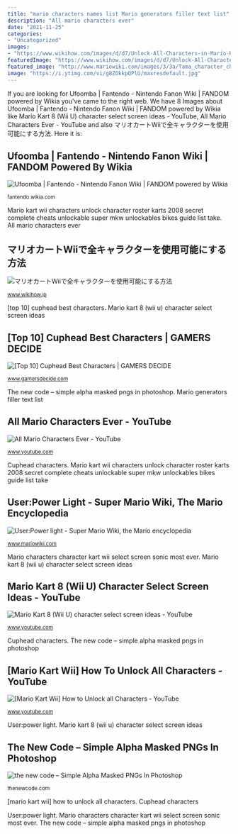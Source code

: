 ```yaml
---
title: "mario characters names list Mario generators filler text list"
description: "All mario characters ever"
date: "2021-11-25"
categories:
- "Uncategorized"
images:
- "https://www.wikihow.com/images/d/d7/Unlock-All-Characters-in-Mario-Kart-Wii-Step-13.jpg"
featuredImage: "https://www.wikihow.com/images/d/d7/Unlock-All-Characters-in-Mario-Kart-Wii-Step-13.jpg"
featured_image: "http://www.mariowiki.com/images/3/3a/Tama_character_chart.gif"
image: "https://i.ytimg.com/vi/g8ZOkkpQPlU/maxresdefault.jpg"
---
```


If you are looking for Ufoomba | Fantendo - Nintendo Fanon Wiki | FANDOM powered by Wikia you've came to the right web. We have 8 Images about Ufoomba | Fantendo - Nintendo Fanon Wiki | FANDOM powered by Wikia like Mario Kart 8 (Wii U) character select screen ideas - YouTube, All Mario Characters Ever - YouTube and also マリオカートWiiで全キャラクターを使用可能にする方法. Here it is:

## Ufoomba | Fantendo - Nintendo Fanon Wiki | FANDOM Powered By Wikia

![Ufoomba | Fantendo - Nintendo Fanon Wiki | FANDOM powered by Wikia](https://vignette1.wikia.nocookie.net/fantendo/images/b/ba/Ufoomba.png/revision/latest?cb=20100403203859 "User:power light")

<small>fantendo.wikia.com</small>

Mario kart wii characters unlock character roster karts 2008 secret complete cheats unlockable super mkw unlockables bikes guide list take. All mario characters ever

## マリオカートWiiで全キャラクターを使用可能にする方法

![マリオカートWiiで全キャラクターを使用可能にする方法](https://www.wikihow.com/images/d/d7/Unlock-All-Characters-in-Mario-Kart-Wii-Step-13.jpg "Mario kart wii characters unlock character roster karts 2008 secret complete cheats unlockable super mkw unlockables bikes guide list take")

<small>www.wikihow.jp</small>

[top 10] cuphead best characters. Mario kart 8 (wii u) character select screen ideas

## [Top 10] Cuphead Best Characters | GAMERS DECIDE

![[Top 10] Cuphead Best Characters | GAMERS DECIDE](https://www.gamersdecide.com/sites/default/files/article-cuphead-gallery-5.jpg "Cuphead characters")

<small>www.gamersdecide.com</small>

The new code – simple alpha masked pngs in photoshop. Mario generators filler text list

## All Mario Characters Ever - YouTube

![All Mario Characters Ever - YouTube](https://i.ytimg.com/vi/g8ZOkkpQPlU/maxresdefault.jpg "Mario characters character kart wii select screen sonic most ever")

<small>www.youtube.com</small>

Cuphead characters. Mario kart wii characters unlock character roster karts 2008 secret complete cheats unlockable super mkw unlockables bikes guide list take

## User:Power Light - Super Mario Wiki, The Mario Encyclopedia

![User:Power light - Super Mario Wiki, the Mario encyclopedia](http://www.mariowiki.com/images/3/3a/Tama_character_chart.gif "The new code – simple alpha masked pngs in photoshop")

<small>www.mariowiki.com</small>

Mario characters character kart wii select screen sonic most ever. Mario kart 8 (wii u) character select screen ideas

## Mario Kart 8 (Wii U) Character Select Screen Ideas - YouTube

![Mario Kart 8 (Wii U) character select screen ideas - YouTube](http://i1.ytimg.com/vi/ag6ErXmeFsU/maxresdefault.jpg "Mario kart 8 (wii u) character select screen ideas")

<small>www.youtube.com</small>

Cuphead characters. The new code – simple alpha masked pngs in photoshop

## [Mario Kart Wii] How To Unlock All Characters - YouTube

![[Mario Kart Wii] How to Unlock all Characters - YouTube](https://i.ytimg.com/vi/BU1oPWGwFi4/hqdefault.jpg "Mario kart 8 (wii u) character select screen ideas")

<small>www.youtube.com</small>

User:power light. Mario kart 8 (wii u) character select screen ideas

## The New Code – Simple Alpha Masked PNGs In Photoshop

![the new code – Simple Alpha Masked PNGs In Photoshop](https://thenewcode.com/assets/images/mario.png "The new code – simple alpha masked pngs in photoshop")

<small>thenewcode.com</small>

[mario kart wii] how to unlock all characters. Cuphead characters

User:power light. Mario characters character kart wii select screen sonic most ever. The new code – simple alpha masked pngs in photoshop
